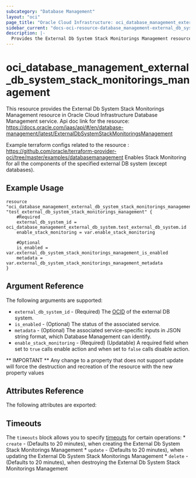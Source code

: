 ```yaml
---
subcategory: "Database Management"
layout: "oci"
page_title: "Oracle Cloud Infrastructure: oci_database_management_external_db_system_stack_monitorings_management"
sidebar_current: "docs-oci-resource-database_management-external_db_system_stack_monitorings_management"
description: |-
  Provides the External Db System Stack Monitorings Management resource in Oracle Cloud Infrastructure Database Management service
---
```


# oci_database_management_external_db_system_stack_monitorings_management
This resource provides the External Db System Stack Monitorings Management resource in Oracle Cloud Infrastructure Database Management service.
Api doc link for the resource: https://docs.oracle.com/iaas/api/#/en/database-management/latest/ExternalDbSystemStackMonitoringsManagement

Example terraform configs related to the resource : https://github.com/oracle/terraform-provider-oci/tree/master/examples/databasemanagement
Enables Stack Monitoring for all the components of the specified
external DB system (except databases).


## Example Usage

```hcl
resource "oci_database_management_external_db_system_stack_monitorings_management" "test_external_db_system_stack_monitorings_management" {
	#Required
	external_db_system_id = oci_database_management_external_db_system.test_external_db_system.id
	enable_stack_monitoring = var.enable_stack_monitoring

	#Optional
	is_enabled = var.external_db_system_stack_monitorings_management_is_enabled
	metadata = var.external_db_system_stack_monitorings_management_metadata
}
```

## Argument Reference

The following arguments are supported:

* `external_db_system_id` - (Required) The [OCID](https://docs.cloud.oracle.com/iaas/Content/General/Concepts/identifiers.htm) of the external DB system.
* `is_enabled` - (Optional) The status of the associated service.
* `metadata` - (Optional) The associated service-specific inputs in JSON string format, which Database Management can identify.
* `enable_stack_monitoring` - (Required) (Updatable) A required field when set to `true` calls enable action and when set to `false` calls disable action.


** IMPORTANT **
Any change to a property that does not support update will force the destruction and recreation of the resource with the new property values

## Attributes Reference

The following attributes are exported:


## Timeouts

The `timeouts` block allows you to specify [timeouts](https://registry.terraform.io/providers/oracle/oci/latest/docs/guides/changing_timeouts) for certain operations:
	* `create` - (Defaults to 20 minutes), when creating the External Db System Stack Monitorings Management
	* `update` - (Defaults to 20 minutes), when updating the External Db System Stack Monitorings Management
	* `delete` - (Defaults to 20 minutes), when destroying the External Db System Stack Monitorings Management
